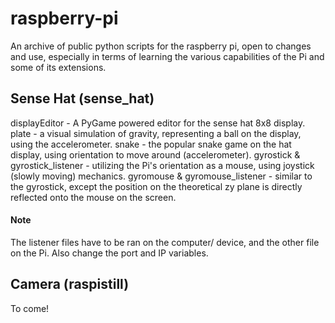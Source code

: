 # raspberry-pi
An archive of public python scripts for the raspberry pi, open to changes and use, especially in terms of learning the various capabilities of the Pi and some of its extensions.

## Sense Hat (sense_hat)
displayEditor - A PyGame powered editor for the sense hat 8x8 display.
plate - a visual simulation of gravity, representing a ball on the display, using the accelerometer.
snake - the popular snake game on the hat display, using orientation to move around (accelerometer).
gyrostick & gyrostick_listener - utilizing the Pi's orientation as a mouse, using joystick (slowly moving) mechanics.
gyromouse & gyromouse_listener - similar to the gyrostick, except the position on the theoretical zy plane is directly reflected onto the mouse on the screen.
#### Note
The listener files have to be ran on the computer/ device, and the other file on the Pi. Also change the port and IP variables.

## Camera (raspistill)
To come!
